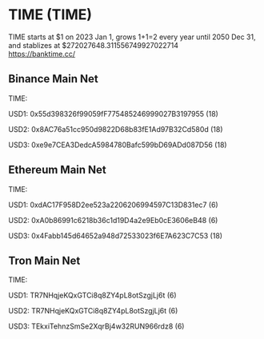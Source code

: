 # TIME (TIME)

TIME starts at $1 on 2023 Jan 1, grows 1+1=2 every year until 2050 Dec 31, and stablizes at $272027648.311556749927022714  
https://banktime.cc/

## Binance Main Net

TIME:  

USD1: 0x55d398326f99059fF775485246999027B3197955 (18)  

USD2: 0x8AC76a51cc950d9822D68b83fE1Ad97B32Cd580d (18)  

USD3: 0xe9e7CEA3DedcA5984780Bafc599bD69ADd087D56 (18)  

## Ethereum Main Net

TIME:  

USD1: 0xdAC17F958D2ee523a2206206994597C13D831ec7 (6)  

USD2: 0xA0b86991c6218b36c1d19D4a2e9Eb0cE3606eB48 (6)  

USD3: 0x4Fabb145d64652a948d72533023f6E7A623C7C53 (18)  

## Tron Main Net

TIME:  

USD1: TR7NHqjeKQxGTCi8q8ZY4pL8otSzgjLj6t (6)  

USD2: TR7NHqjeKQxGTCi8q8ZY4pL8otSzgjLj6t (6)  

USD3: TEkxiTehnzSmSe2XqrBj4w32RUN966rdz8 (6)  
